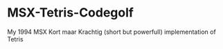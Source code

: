 # MSX-Tetris-Codegolf
My 1994 MSX Kort maar Krachtig (short but powerfull) implementation of Tetris
